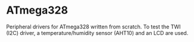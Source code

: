 # ATmega328

Peripheral drivers for ATmega328 written from scratch. To test the TWI (I2C) driver, a temperature/humidity sensor (AHT10) and an LCD are used. 


